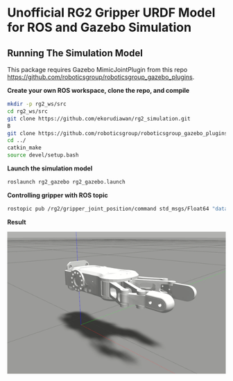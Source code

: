 # Unofficial RG2 Gripper URDF Model for ROS and Gazebo Simulation

## Running The Simulation Model

This package requires Gazebo MimicJointPlugin from this repo https://github.com/roboticsgroup/roboticsgroup_gazebo_plugins.

**Create your own ROS workspace, clone the repo, and compile**

```bash
mkdir -p rg2_ws/src
cd rg2_ws/src
git clone https://github.com/ekorudiawan/rg2_simulation.git
B
git clone https://github.com/roboticsgroup/roboticsgroup_gazebo_plugins.git
cd ../
catkin_make
source devel/setup.bash
```

**Launch the simulation model**

```bash
roslaunch rg2_gazebo rg2_gazebo.launch
```

**Controlling gripper with ROS topic**

```bash
rostopic pub /rg2/gripper_joint_position/command std_msgs/Float64 "data: 1.0"
```

**Result**

![RG2 Gazebo Simulation](gripper-simulation.gif "RG2 Gazebo Simulation")
